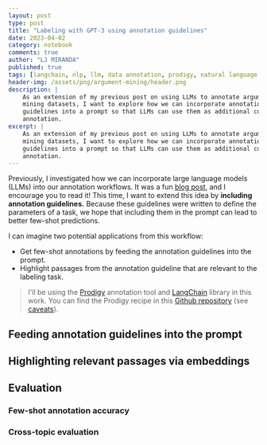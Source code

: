 ```yaml
---
layout: post
type: post
title: "Labeling with GPT-3 using annotation guidelines"
date: 2023-04-02
category: notebook
comments: true
author: "LJ MIRANDA"
published: true
tags: [langchain, nlp, llm, data annotation, prodigy, natural language processing, chatgpt, gpt-j, gpt-3]
header-img: /assets/png/argument-mining/header.png
description: |
    As an extension of my previous post on using LLMs to annotate argument
    mining datasets, I want to explore how we can incorporate annotation
    guidelines into a prompt so that LLMs can use them as additional context for
    annotation.
excerpt: |
    As an extension of my previous post on using LLMs to annotate argument
    mining datasets, I want to explore how we can incorporate annotation
    guidelines into a prompt so that LLMs can use them as additional context for
    annotation.
---
```


<span class="firstcharacter">P</span>reviously, I investigated how we can
incorporate large language models (LLMs) into our annotation workflows. It was a
fun [blog post](/notebook/2023/03/28/llm-annotation/), and I encourage you to
read it! This time, I want to extend this idea by **including annotation
guidelines.** Because these guidelines were written to define the parameters of a task, 
we hope that including them in the prompt can lead to better few-shot predictions.

<!-- insert figure -->

<!-- review the process, the dataset you're using, etc. -->

I can imagine two potential applications from this workflow:
- Get few-shot annotations by feeding the annotation guidelines into the prompt.
- Highlight passages from the annotation guideline that are relevant to the labeling task.

> I'll be using the [Prodigy](https://prodi.gy) annotation tool and
> [LangChain](https://github.com/hwchase17/langchain) library in this work. 
> You can find the Prodigy recipe in this [Github repository]() (see [caveats](#caveats)).


## Feeding annotation guidelines into the prompt

<!-- talk about four chain types -->


## Highlighting relevant passages via embeddings


## Evaluation

<!-- talk about normalizing the labels across guidelines -->


### Few-shot annotation accuracy


### Cross-topic evaluation